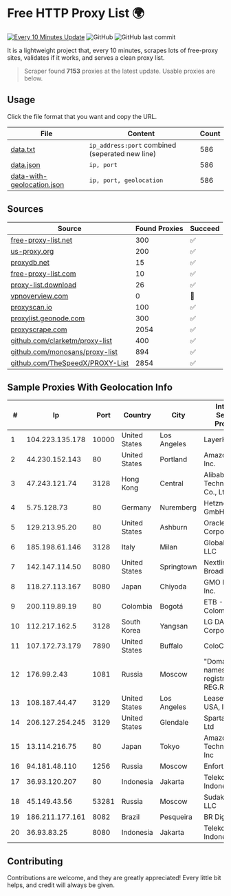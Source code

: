 
# Free HTTP Proxy List 🌍

[![Every 10 Minutes Update](https://github.com/mertguvencli/http-proxy-list/actions/workflows/main.yml/badge.svg?branch=main)](https://github.com/mertguvencli/http-proxy-list/actions/workflows/main.yml)
![GitHub](https://img.shields.io/github/license/mertguvencli/http-proxy-list)
![GitHub last commit](https://img.shields.io/github/last-commit/mertguvencli/http-proxy-list)

It is a lightweight project that, every 10 minutes, scrapes lots of free-proxy sites, validates if it works, and serves a clean proxy list.


> Scraper found **7153** proxies at the latest update. Usable proxies are below.

## Usage

Click the file format that you want and copy the URL.


|File|Content|Count|
|----|-------|-----|
|[data.txt](https://raw.githubusercontent.com/mertguvencli/http-proxy-list/main/proxy-list/data.txt)|`ip_address:port` combined (seperated new line)|586|
|[data.json](https://raw.githubusercontent.com/mertguvencli/http-proxy-list/main/proxy-list/data.json)|`ip, port`|586|
|[data-with-geolocation.json](https://raw.githubusercontent.com/mertguvencli/http-proxy-list/main/proxy-list/data-with-geolocation.json)|`ip, port, geolocation`|586|

## Sources

|Source|Found Proxies|Succeed|
|------|-------------|-------|
|[free-proxy-list.net](https://free-proxy-list.net)|300|✅|
|[us-proxy.org](https://www.us-proxy.org)|200|✅|
|[proxydb.net](http://proxydb.net)|15|✅|
|[free-proxy-list.com](https://free-proxy-list.com/?page=&port=&type%5B%5D=http&type%5B%5D=https&up_time=0&search=Search)|10|✅|
|[proxy-list.download](https://www.proxy-list.download/HTTP)|26|✅|
|[vpnoverview.com](https://vpnoverview.com/privacy/anonymous-browsing/free-proxy-servers)|0|🚫|
|[proxyscan.io](https://www.proxyscan.io)|100|✅|
|[proxylist.geonode.com](https://proxylist.geonode.com/api/proxy-list?limit=300&page=1&sort_by=lastChecked&sort_type=desc&protocols=http,https)|300|✅|
|[proxyscrape.com](https://api.proxyscrape.com/v2/?request=displayproxies&protocol=http&timeout=10000&country=all&ssl=all&anonymity=all)|2054|✅|
|[github.com/clarketm/proxy-list](https://raw.githubusercontent.com/clarketm/proxy-list/master/proxy-list-raw.txt)|400|✅|
|[github.com/monosans/proxy-list](https://raw.githubusercontent.com/monosans/proxy-list/main/proxies/http.txt)|894|✅|
|[github.com/TheSpeedX/PROXY-List](https://raw.githubusercontent.com/TheSpeedX/PROXY-List/master/http.txt)|2854|✅|


## Sample Proxies With Geolocation Info

|#|Ip|Port|Country|City|Internet Service Provider|
|-|--|----|-------|----|-------------------------|
|1|104.223.135.178|10000|United States|Los Angeles|LayerHost|
|2|44.230.152.143|80|United States|Portland|Amazon.com, Inc.|
|3|47.243.121.74|3128|Hong Kong|Central|Alibaba (US) Technology Co., Ltd.|
|4|5.75.128.73|80|Germany|Nuremberg|Hetzner Online GmbH|
|5|129.213.95.20|80|United States|Ashburn|Oracle Corporation|
|6|185.198.61.146|3128|Italy|Milan|Global Router LLC|
|7|142.147.114.50|8080|United States|Springtown|Nextlink Broadband|
|8|118.27.113.167|8080|Japan|Chiyoda|GMO Internet, Inc.|
|9|200.119.89.19|80|Colombia|Bogotá|ETB - Colombia|
|10|112.217.162.5|3128|South Korea|Yangsan|LG DACOM Corporation|
|11|107.172.73.179|7890|United States|Buffalo|ColoCrossing|
|12|176.99.2.43|1081|Russia|Moscow|"Domain names registrar REG.RU", Ltd|
|13|108.187.44.47|3129|United States|Los Angeles|Leaseweb USA, Inc.|
|14|206.127.254.245|3129|United States|Glendale|Spartan Host Ltd|
|15|13.114.216.75|80|Japan|Tokyo|Amazon Technologies Inc|
|16|94.181.48.110|1256|Russia|Moscow|Enforta-MSK|
|17|36.93.120.207|80|Indonesia|Jakarta|Telekomunikasi Indonesia|
|18|45.149.43.56|53281|Russia|Moscow|Sudak-Net LLC|
|19|186.211.177.161|8082|Brazil|Pesqueira|BR Digital|
|20|36.93.83.25|8080|Indonesia|Jakarta|Telekomunikasi Indonesia|



## Contributing

Contributions are welcome, and they are greatly appreciated! Every
little bit helps, and credit will always be given.

